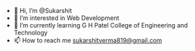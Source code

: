 - 👋 Hi, I’m @Sukarshit
- 👀 I’m interested in Web Development
- 🌱 I’m currently learning G H Patel College of Engineering and Technology
- 📫 How to reach me sukarshitverma819@gmail.com

<!---
Sukarshit/Sukarshit is a ✨ special ✨ repository because its `README.md` (this file) appears on your GitHub profile.
You can click the Preview link to take a look at your changes.
--->
